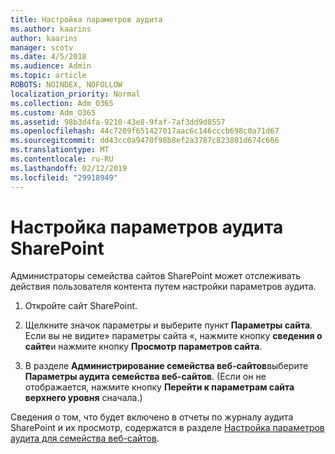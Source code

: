 ```yaml
---
title: Настройка параметров аудита
ms.author: kaarins
author: kaarins
manager: scotv
ms.date: 4/5/2018
ms.audience: Admin
ms.topic: article
ROBOTS: NOINDEX, NOFOLLOW
localization_priority: Normal
ms.collection: Adm_O365
ms.custom: Adm_O365
ms.assetid: 98b3d4fa-9210-43e8-9faf-7af3dd9d8557
ms.openlocfilehash: 44c7209f651427017aac6c146cccb698c0a71d67
ms.sourcegitcommit: dd43cc0a9470f98b8ef2a3787c823801d674c666
ms.translationtype: MT
ms.contentlocale: ru-RU
ms.lasthandoff: 02/12/2019
ms.locfileid: "29918949"
---
```

# <a name="configure-sharepoint-audit-settings"></a>Настройка параметров аудита SharePoint

Администраторы семейства сайтов SharePoint может отслеживать действия пользователя контента путем настройки параметров аудита.
  
1. Откройте сайт SharePoint.
    
2. Щелкните значок параметры и выберите пункт **Параметры сайта**. Если вы не видите» параметры сайта «, нажмите кнопку **сведения о сайте**и нажмите кнопку **Просмотр параметров сайта**.
    
3. В разделе **Администрирование семейства веб-сайтов**выберите **Параметры аудита семейства веб-сайтов**. (Если он не отображается, нажмите кнопку **Перейти к параметрам сайта верхнего уровня** сначала.) 
    
Сведения о том, что будет включено в отчеты по журналу аудита SharePoint и их просмотр, содержатся в разделе [Настройка параметров аудита для семейства веб-сайтов](https://go.microsoft.com/fwlink/?linkid=404050).
  

